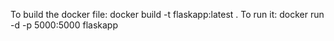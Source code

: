 To build the docker file: docker build -t flaskapp:latest .
To run it: docker run -d -p 5000:5000 flaskapp
